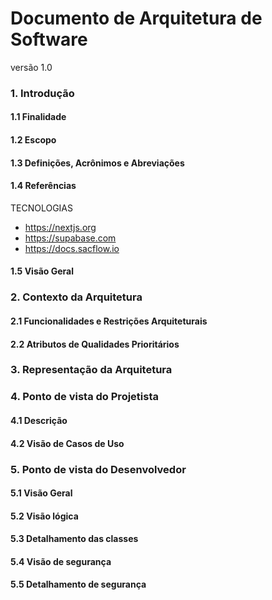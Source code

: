 
# Documento de Arquitetura de Software 
versão 1.0

### 1. Introdução 
#### 1.1 Finalidade
#### 1.2 Escopo
#### 1.3 Definições, Acrônimos e Abreviações

#### 1.4 Referências
TECNOLOGIAS

* https://nextjs.org 
* https://supabase.com 
* https://docs.sacflow.io 

#### 1.5 Visão Geral

### 2. Contexto da Arquitetura 
#### 2.1 Funcionalidades e Restrições Arquiteturais
#### 2.2 Atributos de Qualidades Prioritários

### 3. Representação da Arquitetura

### 4. Ponto de vista do Projetista
#### 4.1 Descrição
#### 4.2 Visão de Casos de Uso

### 5. Ponto de vista do Desenvolvedor
#### 5.1 Visão Geral
#### 5.2 Visão lógica
#### 5.3 Detalhamento das classes
#### 5.4 Visão de segurança
#### 5.5 Detalhamento de segurança
